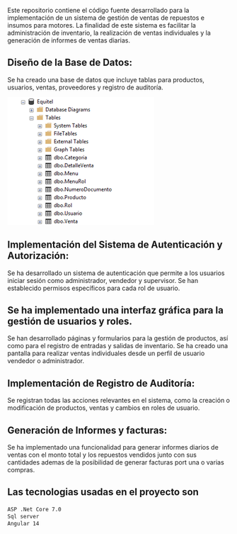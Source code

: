 Este repositorio contiene el código fuente desarrollado para la implementación de un sistema de gestión de ventas de repuestos e insumos para motores. La finalidad de este sistema es facilitar la administración de inventario, la realización de ventas individuales y la generación de informes de ventas diarias.


## Diseño de la Base de Datos:
Se ha creado una base de datos que incluye tablas para productos, usuarios, ventas, proveedores y registro de auditoría.

![Equitel](https://github.com/Gonz007/Assets/blob/main/BdEquitel.png)

## Implementación del Sistema de Autenticación y Autorización:
Se ha desarrollado un sistema de autenticación que permite a los usuarios iniciar sesión como administrador, vendedor y supervisor.
Se han establecido permisos específicos para cada rol de usuario.

## Se ha implementado una interfaz gráfica para la gestión de usuarios y roles.
Se han desarrollado páginas y formularios para la gestión de productos, así como para el registro de entradas y salidas de inventario.
Se ha creado una pantalla para realizar ventas individuales desde un perfil de usuario vendedor o administrador.

## Implementación de Registro de Auditoría:
Se registran todas las acciones relevantes en el sistema, como la creación o modificación de productos, ventas y cambios en roles de usuario.

## Generación de Informes y facturas:
Se ha implementado una funcionalidad para generar informes diarios de ventas con el monto total y los repuestos vendidos junto con sus cantidades ademas de la posibilidad de generar facturas port una o varias compras.

## Las tecnologias usadas en el proyecto son 
```
ASP .Net Core 7.0
Sql server 
Angular 14
```
